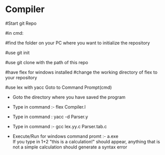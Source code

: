 # Compiler

#Start git Repo

#in cmd:

#find the folder on your PC where you want to initialize the repository

#use git init

#use git clone with the path of this repo


#have flex for windows installed
#change the working directory of flex to your repository


#use lex with yacc
Goto to Command Prompt(cmd)

- Goto the directory where you have saved the program

- Type in command :-  flex Compiler.l
- Type in command : yacc -d Parser.y

- Type in command :- gcc lex.yy.c Parser.tab.c

- Execute/Run for windows command promt :-     a.exe    
If you type in 1+2 "this is a calculation!" should appear, 
anything that is not a simple calculation should generate a syntax error
